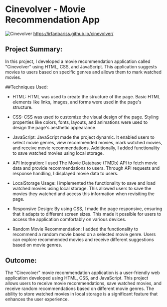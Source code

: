 
# Cinevolver - Movie Recommendation App
![Cinevolver](https://github.com/irfanbariss/cinevolver/assets/129832202/a76b6700-9d5d-4b20-8122-1c8f4b2971ba)
https://irfanbariss.github.io/cinevolver/
## Project Summary:

In this project, I developed a movie recommendation application called "Cinevolver" using HTML, CSS, and JavaScript. This application suggests movies to users based on specific genres and allows them to mark watched movies.

##Techniques Used:

- HTML: HTML was used to create the structure of the page. Basic HTML elements like links, images, and forms were used in the page's structure.

- CSS: CSS was used to customize the visual design of the page. Styling properties like colors, fonts, layouts, and animations were used to design the page's aesthetic appearance.

- JavaScript: JavaScript made the project dynamic. It enabled users to select movie genres, view recommended movies, mark watched movies, and receive movie recommendations. Additionally, I added functionality to save watched movies using local storage.

- API Integration: I used The Movie Database (TMDb) API to fetch movie data and provide recommendations to users. Through API requests and response handling, I displayed movie data to users.

- LocalStorage Usage: I implemented the functionality to save and load watched movies using local storage. This allowed users to save the movies they watched and access this information when revisiting the page.

- Responsive Design: By using CSS, I made the page responsive, ensuring that it adapts to different screen sizes. This made it possible for users to access the application comfortably on various devices.

- Random Movie Recommendation: I added the functionality to recommend a random movie based on a selected movie genre. Users can explore recommended movies and receive different suggestions based on movie genres.

## Outcome:

The "Cinevolver" movie recommendation application is a user-friendly web application developed using HTML, CSS, and JavaScript. This project allows users to receive movie recommendations, save watched movies, and receive random recommendations based on different movie genres. The ability to store watched movies in local storage is a significant feature that enhances the user experience.
